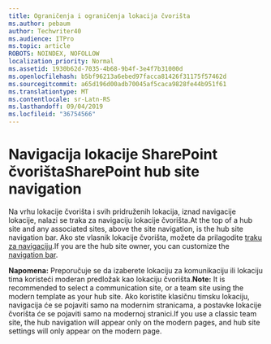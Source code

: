 ```yaml
---
title: Ograničenja i ograničenja lokacija čvorišta
ms.author: pebaum
author: Techwriter40
ms.audience: ITPro
ms.topic: article
ROBOTS: NOINDEX, NOFOLLOW
localization_priority: Normal
ms.assetid: 1930b62d-7035-4b68-9b4f-3e4f7b31000d
ms.openlocfilehash: b5bf96213a6ebed97facca81426f31175f57462d
ms.sourcegitcommit: a65d196d00adb70045af5caca9828fe44b951f61
ms.translationtype: MT
ms.contentlocale: sr-Latn-RS
ms.lasthandoff: 09/04/2019
ms.locfileid: "36754566"
---
```

# <a name="sharepoint-hub-site-navigation"></a><span data-ttu-id="32098-102">Navigacija lokacije SharePoint čvorišta</span><span class="sxs-lookup"><span data-stu-id="32098-102">SharePoint hub site navigation</span></span>

<span data-ttu-id="32098-103">Na vrhu lokacije čvorišta i svih pridruženih lokacija, iznad navigacije lokacije, nalazi se traka za navigaciju lokacije čvorišta.</span><span class="sxs-lookup"><span data-stu-id="32098-103">At the top of a hub site and any associated sites, above the site navigation, is the hub site navigation bar.</span></span> <span data-ttu-id="32098-104">Ako ste vlasnik lokacije čvorišta, možete da prilagodite [traku za navigaciju](https://support.office.com/article/customize-the-navigation-on-your-sharepoint-site-3cd61ae7-a9ed-4e1e-bf6d-4655f0bf25ca#hubnav).</span><span class="sxs-lookup"><span data-stu-id="32098-104">If you are the hub site owner, you can customize the [navigation bar](https://support.office.com/article/customize-the-navigation-on-your-sharepoint-site-3cd61ae7-a9ed-4e1e-bf6d-4655f0bf25ca#hubnav).</span></span> 

<span data-ttu-id="32098-105">**Napomena:** Preporučuje se da izaberete lokaciju za komunikaciju ili lokaciju tima koristeći moderan predložak kao lokaciju čvorišta.</span><span class="sxs-lookup"><span data-stu-id="32098-105">**Note:** It is recommended to select a communication site, or a team site using the modern template as your hub site.</span></span> <span data-ttu-id="32098-106">Ako koristite klasičnu timsku lokaciju, navigacija će se pojaviti samo na modernim stranicama, a postavke lokacije čvorišta će se pojaviti samo na modernoj stranici.</span><span class="sxs-lookup"><span data-stu-id="32098-106">If you use a classic team site, the hub navigation will appear only on the modern pages, and hub site settings will only appear on the modern page.</span></span> 


